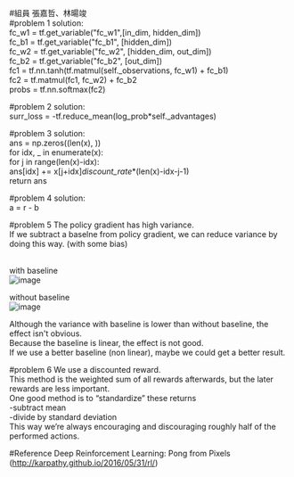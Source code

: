#組員
張嘉哲、林暘竣 <br>
#problem 1
solution: <br>
fc_w1 = tf.get_variable("fc_w1",[in_dim, hidden_dim]) <br>
fc_b1 = tf.get_variable("fc_b1", [hidden_dim]) <br>
fc_w2 = tf.get_variable("fc_w2", [hidden_dim, out_dim]) <br>
fc_b2 = tf.get_variable("fc_b2", [out_dim]) <br>
fc1 = tf.nn.tanh(tf.matmul(self._observations, fc_w1) + fc_b1) <br>
fc2 = tf.matmul(fc1, fc_w2) + fc_b2 <br>
probs = tf.nn.softmax(fc2) <br>

#problem 2
solution: <br>
surr_loss = -tf.reduce_mean(log_prob*self._advantages) <br>
  
#problem 3
solution: <br>
  ans = np.zeros((len(x), )) <br>
    for idx, _ in enumerate(x): <br>
      for j in range(len(x)-idx): <br>
        ans[idx] += x[j+idx]*discount_rate**(len(x)-idx-j-1) <br>
  return ans <br>
  
#problem 4
solution: <br>
 a = r - b <br>

#problem 5
The policy gradient has high variance. <br>
If we subtract a baselne from policy gradient, we can reduce variance by doing this way. (with some bias) <br> <br>

with baseline <br>
![image](https://github.com/chang810249/homework2/blob/master/with_baseline.jpg)

without baseline <br>
![image](https://github.com/chang810249/homework2/blob/master/without_baseline.jpg)

Although the variance with baseline is lower than without baseline, the effect isn't obvious. <br>
Because the baseline is linear, the effect is not good. <br>
If we use a better baseline (non linear), maybe we could get a better result.

#problem 6
We use a discounted reward. <br>
This method is the weighted sum of all rewards afterwards,
but the later rewards are less important. <br>
One good method is to “standardize” these returns <br>
  -subtract mean <br>
  -divide by standard deviation <br>
This way we’re always encouraging and discouraging roughly half of the performed actions. <br>

#Reference
Deep Reinforcement Learning: Pong from Pixels (http://karpathy.github.io/2016/05/31/rl/) <br>
